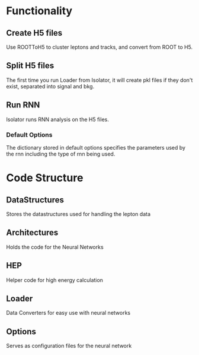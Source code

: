 # Functionality
## Create H5 files
Use ROOTToH5 to cluster leptons and tracks, and convert from ROOT to H5.
## Split H5 files
The first time you run Loader from Isolator, it will create pkl files if they don't exist, separated into signal and bkg.
## Run RNN
Isolator runs RNN analysis on the H5 files.
### Default Options
The dictionary stored in default options specifies the parameters used by the rnn including the type of rnn being used.

# Code Structure
## DataStructures
Stores the datastructures used for handling the lepton data
## Architectures
Holds the code for the Neural Networks
## HEP
Helper code for high energy calculation
## Loader
Data Converters for easy use with neural networks
## Options
Serves as configuration files for the neural network

  